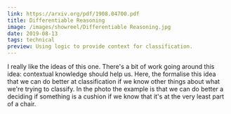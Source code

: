 ```yaml
---
link: https://arxiv.org/pdf/1908.04700.pdf
title: Differentiable Reasoning
image: /images/showreel/Differentiable Reasoning.jpg
date: 2019-08-13
tags: technical
preview: Using logic to provide context for classification.
---
```


I really like the ideas of this one. There's a bit of work going around this
idea: contextual knowledge should help us. Here, the formalise this idea that
we can do better at classification if we know other things about what we're
trying to classify. In the photo the example is that we can do better a
deciding if something is a cushion if we know that it's at the very least part
of a chair.

